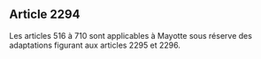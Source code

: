 Article 2294
----
Les articles 516 à 710 sont applicables à Mayotte sous réserve des adaptations
figurant aux articles 2295 et 2296.

